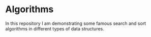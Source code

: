 # Algorithms
 In this repository I am demonstrating some famous search and sort algorithms in different types of data structures.
